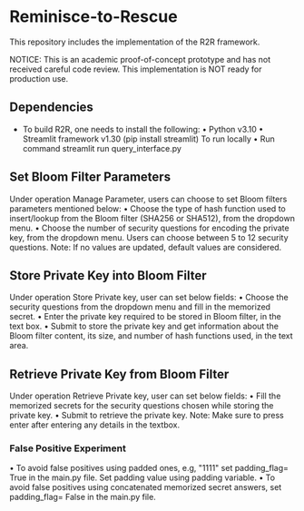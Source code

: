 # Reminisce-to-Rescue
This repository includes the implementation of the R2R framework.


</b> NOTICE: </b> This is an academic proof-of-concept prototype and has not received careful code review. This implementation is NOT ready for production use.
## Dependencies
* To build R2R, one needs to install the following:
• Python v3.10
• Streamlit framework v1.30 (pip install streamlit) To run locally
• Run command streamlit run query_interface.py
## Set Bloom Filter Parameters
Under operation Manage Parameter, users can choose to set Bloom filters parameters mentioned below:
• Choose the type of hash function used to insert/lookup from the Bloom filter (SHA256 or SHA512), from the dropdown menu.
• Choose the number of security questions for encoding the private key, from the dropdown menu. Users can choose between 5 to 12 security questions. Note: If no values are updated, default values are considered.
## Store Private Key into Bloom Filter
Under operation Store Private key, user can set below fields:
• Choose the security questions from the dropdown menu and fill in the memorized secret.
• Enter the private key required to be stored in Bloom filter, in the text box.
• Submit to store the private key and get information about the Bloom filter content, its
size, and number of hash functions used, in the text area.
## Retrieve Private Key from Bloom Filter
Under operation Retrieve Private key, user can set below fields:
• Fill the memorized secrets for the security questions chosen while storing the private key.
• Submit to retrieve the private key.
Note: Make sure to press enter after entering any details in the textbox.
### False Positive Experiment
• To avoid false positives using padded ones, e.g, "1111" set padding_flag= True in the main.py file. Set padding value using padding variable.
• To avoid false positives using concatenated memorized secret answers, set padding_flag= False in the main.py file.
     
